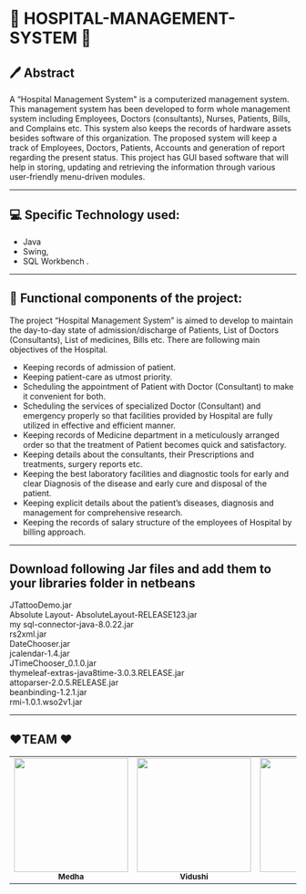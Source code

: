 # 	:gem: HOSPITAL-MANAGEMENT-SYSTEM 	:gem:

## :pen: Abstract 

A “Hospital Management System" is a computerized management system. This
management system has been developed to form whole management system including
Employees, Doctors (consultants), Nurses, Patients, Bills, and Complains etc. This
system also keeps the records of hardware assets besides software of this organization.
The proposed system will keep a track of Employees, Doctors, Patients, Accounts and
generation of report regarding the present status. This project has GUI based software that
will help in storing, updating and retrieving the information through various user-friendly
menu-driven modules.

--------------------------------------------------------------------------------------------
## :computer: Specific Technology used:

* Java
* Swing,
* SQL Workbench .

------------------------------------------------------------------------------------------------

## :memo: Functional components of the project:
The project “Hospital Management System” is aimed to develop to maintain the
day-to-day state of admission/discharge of Patients, List of Doctors (Consultants), List of
medicines, Bills etc.
There are following main objectives of the Hospital.

* Keeping records of admission of patient.
* Keeping patient-care as utmost priority.
* Scheduling the appointment of Patient with Doctor (Consultant) to make it
convenient for both.
* Scheduling the services of specialized Doctor (Consultant) and emergency properly
so that facilities provided by Hospital are fully utilized in effective and efficient manner.
* Keeping records of Medicine department in a meticulously arranged order so that the
treatment of Patient becomes quick and satisfactory.
* Keeping details about the consultants, their Prescriptions and treatments, surgery
reports etc. 
* Keeping the best laboratory facilities and diagnostic tools for early and clear
Diagnosis of the disease and early cure and disposal of the patient.
* Keeping explicit details about the patient’s diseases, diagnosis and management for
comprehensive research.
* Keeping the records of salary structure of the employees of Hospital by billing
approach. 

---------------------------------------------------------------------------------------------------

## Download following Jar files and add them to your libraries folder in netbeans
JTattooDemo.jar\
Absolute Layout- AbsoluteLayout-RELEASE123.jar\
my sql-connector-java-8.0.22.jar\
rs2xml.jar\
DateChooser.jar\
jcalendar-1.4.jar\
JTimeChooser_0.1.0.jar\
thymeleaf-extras-java8time-3.0.3.RELEASE.jar\
attoparser-2.0.5.RELEASE.jar\
beanbinding-1.2.1.jar\
rmi-1.0.1.wso2v1.jar

--------------------------------------------------------------------------------------------------------

## :heart:TEAM :heart:

<table>
  <tr>
     <td align="center"><a href="https://github.com/medhabalani"><img src="https://avatars3.githubusercontent.com/u/58399279?s=400&v=4" width="200px;" alt=""/><br /><sub><b>Medha</b></sub></a><br /></td>
     <td align="center"><a href="https://github.com/vidushi1012"><img src="https://avatars3.githubusercontent.com/u/58432166?s=400&u=7e05b92ffe0ef8c4d5dc3c2c314ab1edebf9a431&v=4" width="200px;" alt=""/><br /><sub><b>Vidushi</b></sub></a><br /></td>
    <td align="center"><a href="https://github.com/xxx32"><img src="https://avatars1.githubusercontent.com/u/58389098?s=400&u=f3f311649ce839abd0ea3fd57674a818030b5549&v=4" width="200px;" alt=""/><br /><sub><b>Aarushi</b></sub></a><br /></td>
     <td align="center"><a href="https://github.com/Jyotika999"><img src="https://avatars0.githubusercontent.com/u/54600270?v=4" width="200px;" alt=""/><br /><sub><b>Jyotika</b></sub></a><br /></td>
 
 </tr>
</table>




